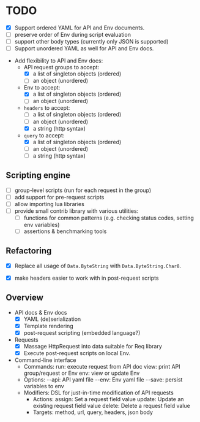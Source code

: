 # TODO

- [x] Support ordered YAML for API and Env documents.
- [ ] preserve order of Env during script evaluation
- [ ] support other body types (currently only JSON is supported)
- [ ] Support unordered YAML as well for API and Env docs.
- Add flexibility to API and Env docs:
    - API request groups to accept:
        - [x] a list of singleton objects (ordered)
        - [ ] an object (unordered)
    - Env to accept:
        - [x] a list of singleton objects (ordered)
        - [ ] an object (unordered)
    - `headers` to accept:
        - [ ] a list of singleton objects (ordered)
        - [ ] an object (unordered)
        - [x] a string (http syntax)
    - `query` to accept:
        - [x] a list of singleton objects (ordered)
        - [ ] an object (unordered)
        - [ ] a string (http syntax)

## Scripting engine

- [ ] group-level scripts (run for each request in the group)
- [ ] add support for pre-request scripts
- [ ] allow importing lua libraries
- [ ] provide small contrib library with various utilities:
    - [ ] functions for common patterns (e.g. checking status codes, setting env variables)
    - [ ] assertions & benchmarking tools

## Refactoring

- [x] Replace all usage of `Data.ByteString` with `Data.ByteString.Char8`.
- [x] make headers easier to work with in post-request scripts


## Overview

- API docs & Env docs
    - [x] YAML (de)serialization
    - [x] Template rendering
    - [x] post-request scripting (embedded language?)
- Requests
    - [x] Massage HttpRequest into data suitable for Req library
    - [x] Execute post-request scripts on local Env.
- Command-line interface
    - Commands:
        run: execute request from API doc
        view: print API group/request or Env
        env: view or update Env
    - Options:
        --api: API yaml file
        --env: Env yaml file
        --save: persist variables to env
    - Modifiers: DSL for just-in-time modification of API requests
        - Actions:
            assign: Set a request field value
            update: Update an existing request field value
            delete: Delete a request field value
        - Targets: method, url, query, headers, json body
